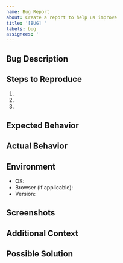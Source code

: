 ```yaml
---
name: Bug Report
about: Create a report to help us improve
title: '[BUG] '
labels: bug
assignees: ''
---
```


## Bug Description
<!-- Provide a clear and concise description of what the bug is -->

## Steps to Reproduce
1. <!-- First step -->
2. <!-- Second step -->
3. <!-- And so on... -->

## Expected Behavior
<!-- What you expected to happen -->

## Actual Behavior
<!-- What actually happened -->

## Environment
- OS: <!-- e.g. Windows 10, macOS 12.0, Ubuntu 20.04 -->
- Browser (if applicable): <!-- e.g. Chrome 91.0, Firefox 89.0 -->
- Version: <!-- e.g. 1.0.0 -->

## Screenshots
<!-- If applicable, add screenshots to help explain your problem -->

## Additional Context
<!-- Add any other context about the problem here -->

## Possible Solution
<!-- If you have suggestions on how to fix the issue --> 